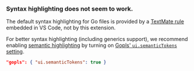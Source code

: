 ### Syntax highlighting does not seem to work.

The default syntax highlighting for Go files is provided by a
[TextMate rule](https://github.com/jeff-hykin/better-go-syntax) embedded in VS Code,
not by this extension.

For better syntax highlighting (including generics support), we recommend enabling
[semantic highlighting](https://code.visualstudio.com/api/language-extensions/semantic-highlight-guide)
by turning on [Gopls' `ui.semanticTokens` setting](https://github.com/golang/vscode-go/blob/master/docs/settings.md#uisemantictokens).

```json
"gopls": { "ui.semanticTokens": true }
```

<!-- Topics
  * The extension deletes my code on save?
  * Help! The extension does not find 'go'.
  * Intellisense is not working!
  * Should I configure GOROOT/GOPATH?
  * How can I work with multiple modules?
  * How can I use my own formatter?
  * How can I work with build tags?
  * What is gopls?
  * Does the extension work on WSL? How?
  * Does the extension work on browser-based editors?
  * Can I contribute to share my snippets?
  * What is the extension's Go version support policy?
  ...
-->